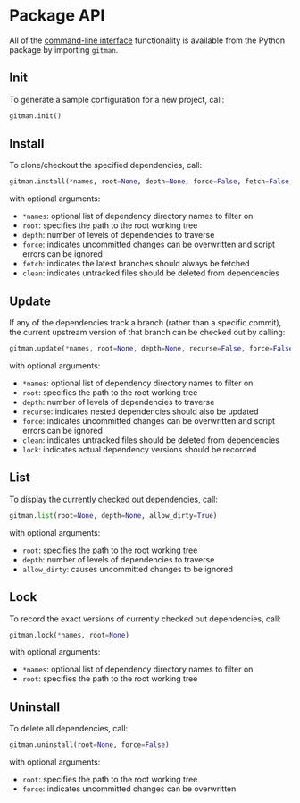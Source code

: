 # Package API

All of the [command-line interface](cli.md) functionality is available from the Python package by importing `gitman`.

## Init

To generate a sample configuration for a new project, call:

```python
gitman.init()
```

## Install

To clone/checkout the specified dependencies, call:

```python
gitman.install(*names, root=None, depth=None, force=False, fetch=False, clean=True)
```

with optional arguments:

- `*names`: optional list of dependency directory names to filter on
- `root`: specifies the path to the root working tree
- `depth`: number of levels of dependencies to traverse
- `force`: indicates uncommitted changes can be overwritten and
           script errors can be ignored
- `fetch`: indicates the latest branches should always be fetched
- `clean`: indicates untracked files should be deleted from dependencies

## Update

If any of the dependencies track a branch (rather than a specific commit), the current upstream version of that branch can be checked out by calling:

```python
gitman.update(*names, root=None, depth=None, recurse=False, force=False, clean=True, lock=None)
```

with optional arguments:

- `*names`: optional list of dependency directory names to filter on
- `root`: specifies the path to the root working tree
- `depth`: number of levels of dependencies to traverse
- `recurse`: indicates nested dependencies should also be updated
- `force`: indicates uncommitted changes can be overwritten and
           script errors can be ignored
- `clean`: indicates untracked files should be deleted from dependencies
- `lock`: indicates actual dependency versions should be recorded

## List

To display the currently checked out dependencies, call:

```python
gitman.list(root=None, depth=None, allow_dirty=True)
```

with optional arguments:

- `root`: specifies the path to the root working tree
- `depth`: number of levels of dependencies to traverse
- `allow_dirty`: causes uncommitted changes to be ignored

## Lock

To record the exact versions of currently checked out dependencies, call:

```python
gitman.lock(*names, root=None)
```

with optional arguments:

- `*names`: optional list of dependency directory names to filter on
- `root`: specifies the path to the root working tree

## Uninstall

To delete all dependencies, call:

```python
gitman.uninstall(root=None, force=False)
```

with optional arguments:

- `root`: specifies the path to the root working tree
- `force`: indicates uncommitted changes can be overwritten
